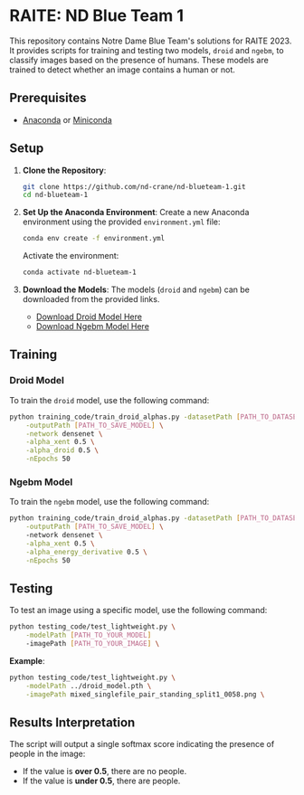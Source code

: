 # RAITE: ND Blue Team 1


This repository contains Notre Dame Blue Team's solutions for RAITE 2023.
It provides scripts for training and testing two models, `droid` and `ngebm`, to classify images based on the presence of humans. These models are trained to detect whether an image contains a human or not.


## Prerequisites

- [Anaconda](https://www.anaconda.com/products/distribution) or [Miniconda](https://docs.conda.io/en/latest/miniconda.html)

## Setup

1. **Clone the Repository**:
   ```bash
   git clone https://github.com/nd-crane/nd-blueteam-1.git
   cd nd-blueteam-1
   ```

2. **Set Up the Anaconda Environment**:
   Create a new Anaconda environment using the provided `environment.yml` file:
   ```bash
   conda env create -f environment.yml
   ```

   Activate the environment:
   ```bash
   conda activate nd-blueteam-1
   ```

3. **Download the Models**:
   The models (`droid` and `ngebm`) can be downloaded from the provided links.

   - [Download Droid Model Here](https://drive.google.com/file/d/1xn6oMd0DEU7Ib6TXgLKgyeKOn9zjiXQj/view?usp=sharing)
   - [Download Ngebm Model Here](https://drive.google.com/file/d/1T7th1PsvMMetXPxq3o6NswhXdfypMcBk/view?usp=sharing)

## Training

### Droid Model
To train the `droid` model, use the following command:

```bash
python training_code/train_droid_alphas.py -datasetPath [PATH_TO_DATASET] \
    -outputPath [PATH_TO_SAVE_MODEL] \
    -network densenet \
    -alpha_xent 0.5 \
    -alpha_droid 0.5 \
    -nEpochs 50
```

### Ngebm Model
To train the `ngebm` model, use the following command:

```bash
python training_code/train_droid_alphas.py -datasetPath [PATH_TO_DATASET] \
    -outputPath [PATH_TO_SAVE_MODEL] \ 
    -network densenet \
    -alpha_xent 0.5 \
    -alpha_energy_derivative 0.5 \
    -nEpochs 50
```


## Testing

To test an image using a specific model, use the following command:

```bash
python testing_code/test_lightweight.py \
    -modelPath [PATH_TO_YOUR_MODEL]
    -imagePath [PATH_TO_YOUR_IMAGE] \
```

**Example**:
```bash
python testing_code/test_lightweight.py \
    -modelPath ../droid_model.pth \
    -imagePath mixed_singlefile_pair_standing_split1_0058.png \

```


## Results Interpretation

The script will output a single softmax score indicating the presence of people in the image:

- If the value is **over 0.5**, there are no people.
- If the value is **under 0.5**, there are people.
